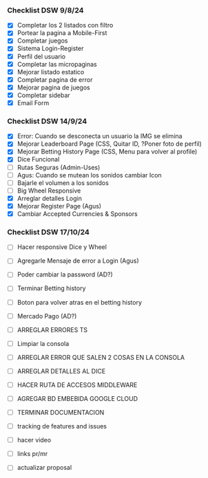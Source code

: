 ### Checklist DSW 9/8/24

- [X] Completar los 2 listados con filtro
- [x] Portear la pagina a Mobile-First
- [X] Completar juegos
- [x] Sistema Login-Register
- [X] Perfil del usuario
- [x] Completar las micropaginas
- [x] Mejorar listado estatico
- [x] Completar pagina de error
- [x] Mejorar pagina de juegos
- [x] Completar sidebar
- [x] Email Form

### Checklist DSW 14/9/24
- [x] Error: Cuando se desconecta un usuario la IMG se elimina
- [x] Mejorar Leaderboard Page (CSS, Quitar ID, ?Poner foto de perfil)
- [x] Mejorar Betting History Page (CSS, Menu para volver al profile)
- [x] Dice Funcional
- [ ] Rutas Seguras (Admin-Uses)
- [ ] Agus: Cuando se mutean los sonidos cambiar Icon
- [ ] Bajarle el volumen a los sonidos
- [ ] Big Wheel Responsive
- [x] Arreglar detalles Login
- [x] Mejorar Register Page (Agus)
- [x] Cambiar Accepted Currencies & Sponsors

### Checklist DSW 17/10/24
- [ ] Hacer responsive Dice y Wheel
- [ ] Agregarle Mensaje de error a Login (Agus)
- [ ] Poder cambiar la password (AD?)
- [ ] Terminar Betting history
- [ ] Boton para volver atras en el betting history
- [ ] Mercado Pago (AD?)
- [ ] ARREGLAR ERRORES TS
- [ ] Limpiar la consola
- [ ] ARREGLAR ERROR QUE SALEN 2 COSAS EN LA CONSOLA
- [ ] ARREGLAR DETALLES AL DICE
- [ ] HACER RUTA DE ACCESOS MIDDLEWARE
- [ ] AGREGAR BD EMBEBIDA GOOGLE CLOUD
- [ ] TERMINAR DOCUMENTACION

- [ ] tracking de features and issues
- [ ] hacer video
- [ ] links pr/mr
- [ ] actualizar proposal
